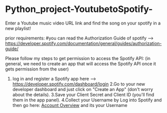 # Python_project-YoutubetoSpotify-
Enter a Youtube music video URL  link and find the song on your spotify in a new playlist!

prior requirements:
#you can read the Authorization Guide of spotify --> https://developer.spotify.com/documentation/general/guides/authorization-guide/

Please follow my steps to get permission to access the Spotify API:
(in general, we need to create an app that will access the Spotify API once it gets permission from the user)

1. log in and register a Spotify app here --> https://developer.spotify.com/dashboard/login
2.Go to your new developer dashboard and just click on "Create an App" (don't worry about the details).
3.Save your Client Secret and Client ID (you'll find them in the app panel).
4.Collect your Username by Log into Spotify and then go here: [Account Overview](https://www.spotify.com/us/account/overview/) and its your Username




